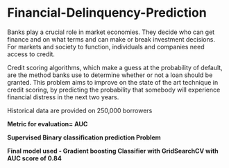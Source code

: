 # Financial-Delinquency-Prediction

Banks play a crucial role in market economies. They decide who can get finance and on what terms and can make or break investment decisions. For markets and society to function, individuals and companies need access to credit. 

Credit scoring algorithms, which make a guess at the probability of default, are the method banks use to determine whether or not a loan should be granted. This problem aims to improve on the state of the art technique in credit scoring, by predicting the probability that somebody will experience financial distress in the next two years.


Historical data are provided on 250,000 borrowers 

**Metric for evaluation= AUC**

**Supervised Binary classification prediction Problem**

**Final model used - Gradient boosting Classifier with GridSearchCV with AUC score of 0.84**
 
